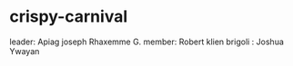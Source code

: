 # crispy-carnival

leader: Apiag joseph Rhaxemme G.
member: Robert klien brigoli
      : Joshua Ywayan
